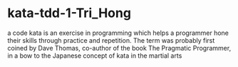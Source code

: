 # kata-tdd-1-Tri_Hong
a code kata is an exercise in programming which helps a programmer hone their skills through practice and repetition. The term was probably first coined by Dave Thomas, co-author of the book The Pragmatic Programmer, in a bow to the Japanese concept of kata in the martial arts
